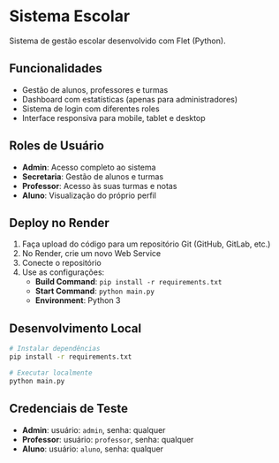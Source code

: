 # Sistema Escolar

Sistema de gestão escolar desenvolvido com Flet (Python).

## Funcionalidades

- Gestão de alunos, professores e turmas
- Dashboard com estatísticas (apenas para administradores)
- Sistema de login com diferentes roles
- Interface responsiva para mobile, tablet e desktop

## Roles de Usuário

- **Admin**: Acesso completo ao sistema
- **Secretaria**: Gestão de alunos e turmas
- **Professor**: Acesso às suas turmas e notas
- **Aluno**: Visualização do próprio perfil

## Deploy no Render

1. Faça upload do código para um repositório Git (GitHub, GitLab, etc.)
2. No Render, crie um novo Web Service
3. Conecte o repositório
4. Use as configurações:
   - **Build Command**: `pip install -r requirements.txt`
   - **Start Command**: `python main.py`
   - **Environment**: Python 3

## Desenvolvimento Local

```bash
# Instalar dependências
pip install -r requirements.txt

# Executar localmente
python main.py
```

## Credenciais de Teste

- **Admin**: usuário: `admin`, senha: qualquer
- **Professor**: usuário: `professor`, senha: qualquer  
- **Aluno**: usuário: `aluno`, senha: qualquer
